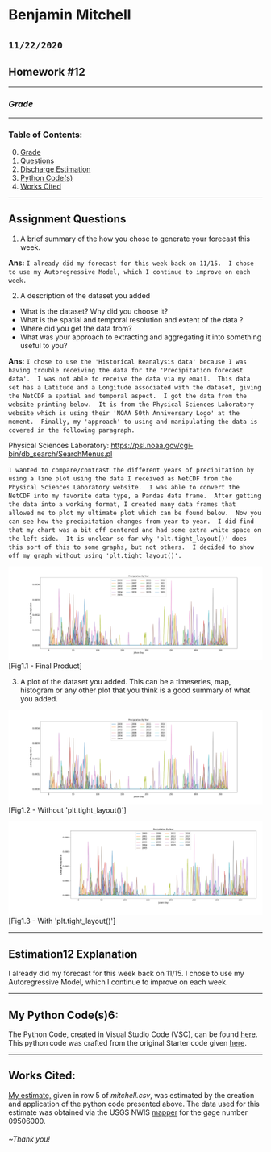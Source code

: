 # Benjamin Mitchell
## `11/22/2020`
## Homework #12

___
<a name="grd"></a>
### ***Grade***


___
### Table of Contents:
0. [ Grade](#grd)
1. [ Questions](#qns)
2. [ Discharge Estimation](#est)
3. [ Python Code(s)](#cod)
4. [ Works Cited](#cit)

___
<a name="qns"></a>
## Assignment Questions

1. A brief summary of the how you chose to generate your forecast this week.

**Ans:**
`I already did my forecast for this week back on 11/15.  I chose to use my Autoregressive Model, which I continue to improve on each week.
`

2. A description of the dataset you added
- What is the dataset? Why did you choose it?
- What is the spatial and temporal resolution and extent of the data ?
- Where did you get the data from?
- What was your approach to extracting and aggregating it into something useful to you?

**Ans:**
`I chose to use the 'Historical Reanalysis data' because I was having trouble receiving the data for the 'Precipitation forecast data'.  I was not able to receive the data via my email.  This data set has a Latitude and a Longitude associated with the dataset, giving the NetCDF a spatial and temporal aspect.  I got the data from the website printing below.  It is from the Physical Sciences Laboratory website which is using their 'NOAA 50th Anniversary Logo' at the moment.  Finally, my 'approach' to using and manipulating the data is covered in the following paragraph.
`

Physical Sciences Laboratory:
https://psl.noaa.gov/cgi-bin/db_search/SearchMenus.pl


`I wanted to compare/contrast the different years of precipitation by using a line plot using the data I received as NetCDF from the Physical Sciences Laboratory website.  I was able to convert the NetCDF into my favorite data type, a Pandas data frame.  After getting the data into a working format, I created many data frames that allowed me to plot my ultimate plot which can be found below.  Now you can see how the precipitation changes from year to year.  I did find that my chart was a bit off centered and had some extra white space on the left side.  It is unclear so far why 'plt.tight_layout()' does this sort of this to some graphs, but not others.  I decided to show off my graph without using 'plt.tight_layout()'.
`

![precip-wo](Precipitation_By_Year_wo.png "Precipitation By Year Without Tight Layout?")
[Fig1.1 - Final Product]

3. A plot of the dataset you added. This can be a timeseries, map, histogram or any other plot that you think is a good summary of what you added.

![precip-wo](Precipitation_By_Year_wo.png "Precipitation By Year Without Tight Layout?")
[Fig1.2 - Without 'plt.tight_layout()']


![precip](Precipitation_By_Year.png "Precipitation By Year")
[Fig1.3 - With 'plt.tight_layout()']

___
<a name="est"></a>
## Estimation12 Explanation

I already did my forecast for this week back on 11/15.  I chose to use my Autoregressive Model, which I continue to improve on each week.

___
<a name="cod"></a>
## My Python Code(s)6:

The Python Code, created in Visual Studio Code (VSC), can be found [here](Mitchell_week12.py).  This python code was crafted from the original Starter code given [here](../../Orig_Starter_Codes_BM/Week12_Reanalysis_Netcdf_starter.py).


___
<a name="cit"></a>
## Works Cited:

[My estimate,](https://github.com/HAS-Tools-Fall2020/forecasting/blob/master/forecast_entries/mitchell.csv) given in row 5 of *mitchell.csv*, was estimated by the creation and application of the python code presented above.  The data used for this estimate was obtained via the USGS NWIS [mapper](https://maps.waterdata.usgs.gov/mapper/) for the gage number 09506000.
###### ~Thank you!

